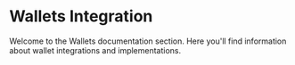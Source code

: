 # Wallets Integration

Welcome to the Wallets documentation section. Here you'll find information about wallet integrations and implementations.
